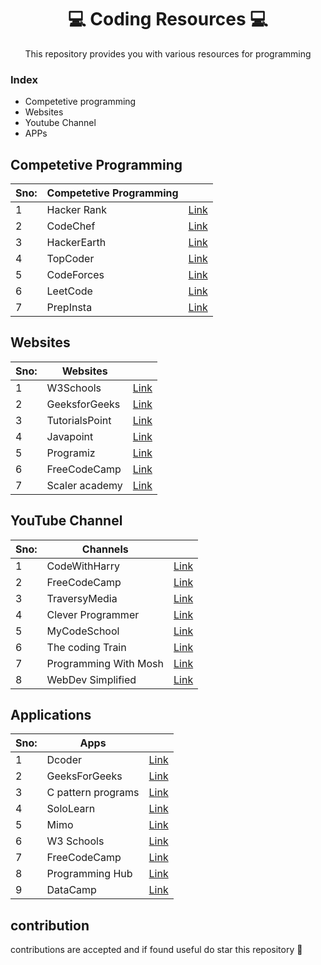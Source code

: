 # <h1 align="center"> 💻 Coding Resources 💻</h1>
<p align ="center">This repository provides you with various resources for programming</P>

### Index
- Competetive programming 
- Websites
- Youtube Channel
- APPs



## Competetive Programming

|Sno:|  Competetive Programming  |    |
|----| ------------- | ------------- |
|1   | Hacker Rank   | [Link](https://www.hackerrank.com/)  |       
|2   | CodeChef| [Link](https://www.codechef.com/)|          
|3   | HackerEarth| [Link](https://www.hackerearth.com/)  |        
|4   | TopCoder | [Link](https://www.topcoder.com/)|         
|5   | CodeForces  | [Link](https://codeforces.com/) |        
|6   | LeetCode | [Link](https://leetcode.com/)         | 
|7   | PrepInsta| [Link](https://prepinsta.com/)         | 

## Websites

|Sno:|  Websites |    | 
|----| ------------- | ------------- |
|1   | W3Schools  | [Link](https://www.w3schools.com)  |       
|2   | GeeksforGeeks| [Link](https://www.geeksforgeeks.org)|          
|3   | TutorialsPoint| [Link](https://www.tutorialspoint.com)  |        
|4   | Javapoint | [Link](https://www.javatpoint.com)|         
|5   | Programiz | [Link](https://www.programiz.com) |        
|6   | FreeCodeCamp| [Link](https://www.freecodecamp.org)         | 
|7   | Scaler academy| [Link](https://www.scaler.com)         | 


## YouTube Channel

|Sno:| Channels|    |      
|----| ------------- | ------------- |
|1   | CodeWithHarry | [Link](https://youtube.com/@CodeWithHarry) |       
|2   | FreeCodeCamp| [Link](https://youtube.com/@freecodecamp)|          
|3   | TraversyMedia| [Link](https://youtube.com/@TraversyMedia)|     
|4   | Clever Programmer| [Link](https://youtube.com/@CleverProgrammer)|         
|5   | MyCodeSchool| [Link](https://youtube.com/@mycodeschool)|        
|6   | The coding Train| [Link](https://youtube.com/@TheCodingTrain)         | 
|7   | Programming With Mosh| [Link](https://youtube.com/@programmingwithmosh )         | 
|8   | WebDev Simplified| [Link](https://youtube.com/@WebDevSimplified)         | 

## Applications 

|Sno:| Apps|    |    
|----| ------------- | ------------- |
|1   | Dcoder | [Link](https://play.google.com/store/apps/details?id=com.paprbit.dcoder)  |       
|2   | GeeksForGeeks| [Link](https://play.google.com/store/apps/details?id=free.programming.programming)|          
|3   | C pattern programs| [Link](https://play.google.com/store/apps/details?id=com.sitseducators.cpatternprogramsfree)  |
|4   | SoloLearn | [Link](https://play.google.com/store/apps/details?id=com.sololearn)  |       
|5   | Mimo| [Link](https://play.google.com/store/apps/details?id=com.getmimo)|          
|6   | W3 Schools| [Link](https://play.google.com/store/apps/details?id=com.w3schools19359.frostweb)  |        
|7   | FreeCodeCamp| [Link](Sorting_Programs/Quicksort.c)|         
|8   | Programming Hub| [Link](https://play.google.com/store/apps/details?id=com.freeit.java) |        
|9   | DataCamp| [Link](https://play.google.com/store/apps/details?id=com.freeit.java )         | 

## contribution 
contributions are accepted and if found useful do star this repository 👐

